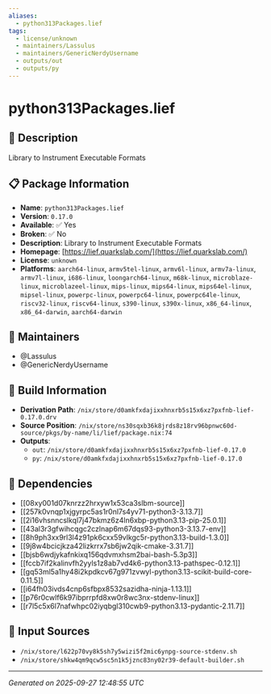 ```yaml
---
aliases:
  - python313Packages.lief
tags:
  - license/unknown
  - maintainers/Lassulus
  - maintainers/GenericNerdyUsername
  - outputs/out
  - outputs/py
---
```


# python313Packages.lief

## 📝 Description

Library to Instrument Executable Formats

## 📋 Package Information

- **Name**: `python313Packages.lief`
- **Version**: `0.17.0`
- **Available**: ✅ Yes
- **Broken**: ✅ No
- **Description**: Library to Instrument Executable Formats
- **Homepage**: [https://lief.quarkslab.com/](https://lief.quarkslab.com/)
- **License**: `unknown`
- **Platforms**: `aarch64-linux`, `armv5tel-linux`, `armv6l-linux`, `armv7a-linux`, `armv7l-linux`, `i686-linux`, `loongarch64-linux`, `m68k-linux`, `microblaze-linux`, `microblazeel-linux`, `mips-linux`, `mips64-linux`, `mips64el-linux`, `mipsel-linux`, `powerpc-linux`, `powerpc64-linux`, `powerpc64le-linux`, `riscv32-linux`, `riscv64-linux`, `s390-linux`, `s390x-linux`, `x86_64-linux`, `x86_64-darwin`, `aarch64-darwin`
## 👥 Maintainers

- @Lassulus
- @GenericNerdyUsername


## 🔧 Build Information

- **Derivation Path**: `/nix/store/d0amkfxdajixxhnxrb5s15x6xz7pxfnb-lief-0.17.0.drv`
- **Source Position**: `/nix/store/ns30sqxb36k8jrds8z18rv96bpnwc60d-source/pkgs/by-name/li/lief/package.nix:74`
- **Outputs**:
  - `out`:  `/nix/store/d0amkfxdajixxhnxrb5s15x6xz7pxfnb-lief-0.17.0`
  - `py`:  `/nix/store/d0amkfxdajixxhnxrb5s15x6xz7pxfnb-lief-0.17.0`

## 🔗 Dependencies

- [[08xy001d07knrzz2hrxyw1x53ca3slbm-source]]
- [[257k0vnqp1xjgyrpc5as1r0nl7s4yv71-python3-3.13.7]]
- [[2i16vhsnncslkql7j47bkmz6z4ln6xbp-python3.13-pip-25.0.1]]
- [[43al3r3gfwihcqgc2czlnap6m67dqs93-python3-3.13.7-env]]
- [[8h9ph3xx9rl3l4z91pk6cxx59vlkgc5r-python3.13-build-1.3.0]]
- [[9j8w4bcicjkza42lizkrrx7sb6jw2qik-cmake-3.31.7]]
- [[bjsb6wdjykafnkixq156qdvmxhsm2bai-bash-5.3p3]]
- [[fccb7if2kalinvfh2yyls1z8ab7vd4k6-python3.13-pathspec-0.12.1]]
- [[gq53ml5a1hy48i2kpdkcv67g971zvwyl-python3.13-scikit-build-core-0.11.5]]
- [[i64fh03ivds4cnp6sfbpx8532sazidha-ninja-1.13.1]]
- [[p76r0cwlf6k97ibprrpfd8xw0r8wc3nx-stdenv-linux]]
- [[r7l5c5x6l7nafwhpc02iyqbgl310cwb9-python3.13-pydantic-2.11.7]]

## 📁 Input Sources

- `/nix/store/l622p70vy8k5sh7y5wizi5f2mic6ynpg-source-stdenv.sh`
- `/nix/store/shkw4qm9qcw5sc5n1k5jznc83ny02r39-default-builder.sh`

---
*Generated on 2025-09-27 12:48:55 UTC*
